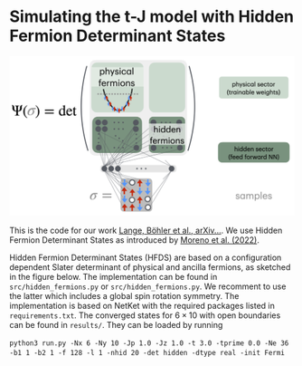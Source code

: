 # Simulating the t-J model with Hidden Fermion Determinant States
<div align="center">
    <img width="579" alt="HFDS" src="https://github.com/HannahLange/HFDSfortJ/blob/main/HFDS.png">
</div>


This is the code for our work [Lange, Böhler et al., arXiv...](...). We use Hidden Fermion Determinant States as introduced by [Moreno et al. (2022)](https://www.pnas.org/doi/10.1073/pnas.2122059119). 

Hidden Fermion Determinant States (HFDS) are based on a configuration dependent Slater determinant of physical and ancilla fermions, as sketched in the figure below. The implementation can be found in `src/hidden_fermions.py` or `src/hidden_fermions.py`. We recomment to use the latter which includes a global spin rotation symmetry. The implementation is based on NetKet with the required packages listed in `requirements.txt`. The converged states for $6\times 10$ with open boundaries can be found in `results/`. They can be loaded by running

`python3 run.py -Nx 6 -Ny 10 -Jp 1.0 -Jz 1.0 -t 3.0 -tprime 0.0 -Ne 36 -b1 1 -b2 1 -f 128 -l 1 -nhid 20 -det hidden -dtype real -init Fermi`
